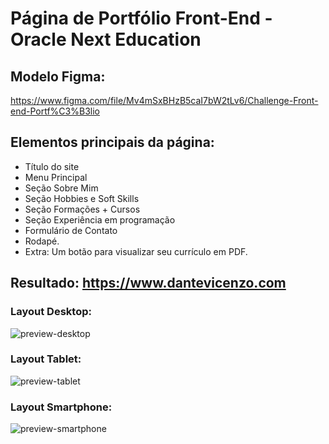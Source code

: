 # Página de Portfólio Front-End - Oracle Next Education

## Modelo Figma:
https://www.figma.com/file/Mv4mSxBHzB5caI7bW2tLv6/Challenge-Front-end-Portf%C3%B3lio

## Elementos principais da página:
- Título do site
- Menu Principal
- Seção Sobre Mim
- Seção Hobbies e Soft Skills
- Seção Formações + Cursos
- Seção Experiência em programação
- Formulário de Contato
- Rodapé.
- Extra: Um botão para visualizar seu currículo em PDF.

## Resultado: https://www.dantevicenzo.com

### Layout Desktop:
![preview-desktop](https://github.com/dantevicenzo/oracle-challenge-portfolio/assets/107062938/07943d2a-7243-4533-9855-77f6677ad348)

### Layout Tablet:
![preview-tablet](https://github.com/dantevicenzo/oracle-challenge-portfolio/assets/107062938/487ea9c5-ec9f-484b-8ade-31cb67ba7ce6)

### Layout Smartphone:
![preview-smartphone](https://github.com/dantevicenzo/oracle-challenge-portfolio/assets/107062938/ed6cbd78-747e-4609-8440-f74aeb070f4f)
